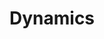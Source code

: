 ---
layout: prefab
title: Dynamics
data_file: Dynamics
parent: Prefabs
nav_exclude: true
search_exclude: false
---